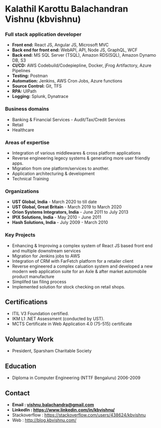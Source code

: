 # Kalathil Karottu Balachandran Vishnu (kbvishnu)

### Full stack application developer
- **Front end:** React JS, Angular JS, Microsoft MVC
- **Back end for front end:** WebAPI, API, Node JS, GraphQL, WCF
- **Back end:** MS SQL Server (TSQL), Amazon RDS(SQL), Amazon Dynamo DB, S3
- **CI/CD:** AWS Codebuild/Codepiepline, Docker, jFrog Artifactory, Azure Pipelines
- **Testing:** Postman
- **Automation:** Jenkins, AWS Cron Jobs, Azure functions
- **Source Control:** Git, TFS
- **RPA:** UIPath
- **Logging:** Splunk, Dynatrace 

### Business domains
 - Banking & Financial Services - Audit/Tax/Credit Services
 - Retail 
 - Healthcare

### Areas of expertise
 - Integration of various middlewares & cross platform applications
 - Reverse engineering legecy systems & generating more user friendly apps.
 - Migration from one platform/services to another. 
 - Application architecturing & development
 - Technical Training

### Organizations 
 - **UST Global, India** - March 2020 to till date
 - **UST Global, Great Britain** - March 2019 to March 2020
 - **Orion Systems Integrators, India** - June 2011 to July 2013
 - **IPIX Solutions, India** -  May 2010 - June 2011
 - **Hash Solutions, India** - July 2009 - March 2010

### Key Projects
  - Enhancing & Improving a complex system of React JS based front end and multiple downstream services
  - Migration for Jenkins jobs to AWS 
  - Integration of CRM with FarFetch platform for a retailer client 
  - Reverse engineered a complex caluation system and developed a new modern web application suite for an Axle & after market automobile product manufacture
  - Simplifed tax filing process 
  - Implemented solution for stock checking on retail shops. 

## Certifications
  - ITIL V3 Foundation certified.
  - IKM L1 .NET Assessment (conducted by UST).
  - MCTS Certificate in Web Application 4.0 (75-515) certificate

## Voluntary Work
  - President, Sparsham Charitable Society
  
## Education 
  - Diploma in Computer Engineering (NTTF Bengaluru) 2006-2009

## Contact
  - **Email : vishnu.balachandra@gmail.com**
  - **LinkedIn : https://www.linkedin.com/in/kbvishnu/**
  - Stackoverflow : https://stackoverflow.com/users/438624/kbvishnu
  - Web : http://blog.kbvishnu.com/
  

<!--
**kbvishnu/kbvishnu** is a ✨ _special_ ✨ repository because its `README.md` (this file) appears on your GitHub profile.

Here are some ideas to get you started:

- 🔭 I’m currently working on ...
- 🌱 I’m currently learning ...
- 👯 I’m looking to collaborate on ...
- 🤔 I’m looking for help with ...
- 💬 Ask me about ...
- 📫 How to reach me: ...
- 😄 Pronouns: ...
- ⚡ Fun fact: ...
-->
